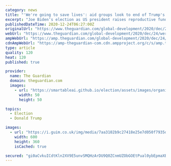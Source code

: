 ```yaml
---
category: news
title: "'We're going to save lives': aid groups look to end of Trump's 'global gag rule'"
excerpt: "Joe Biden’s election as US president raises reproductive funding hopes – but some caution that reversing rule’s impact will not be quick"
publishedDateTime: 2020-12-24T06:27:00Z
originalUrl: "https://www.theguardian.com/global-development/2020/dec/24/were-going-to-save-lives-aid-groups-look-to-end-of-trumps-global-gag-rule"
webUrl: "https://www.theguardian.com/global-development/2020/dec/24/were-going-to-save-lives-aid-groups-look-to-end-of-trumps-global-gag-rule"
ampWebUrl: "https://amp.theguardian.com/global-development/2020/dec/24/were-going-to-save-lives-aid-groups-look-to-end-of-trumps-global-gag-rule"
cdnAmpWebUrl: "https://amp-theguardian-com.cdn.ampproject.org/c/s/amp.theguardian.com/global-development/2020/dec/24/were-going-to-save-lives-aid-groups-look-to-end-of-trumps-global-gag-rule"
type: article
quality: 120
heat: 120
published: true

provider:
  name: The Guardian
  domain: theguardian.com
  images:
    - url: "https://smartableai.github.io/election/assets/images/organizations/theguardian.com-50x50.jpg"
      width: 50
      height: 50

topics:
  - Election
  - Donald Trump

images:
  - url: "https://i.guim.co.uk/img/media/7aa3102b9c27418e25e7d050f7935df38c88f1d8/0_208_5310_3186/master/5310.jpg?width=300&quality=45&auto=format&fit=max&dpr=2&s=f3b025b0c10b1e6aadf9f1c938bde207"
    width: 600
    height: 360
    isCached: true

secured: "gi0aCvkuICdtKln2XV9E5unvSMQHzArDU9Q0ZCnmUZObGOEtPual0ybEpmaXB9kAgLQTl7qWDxDjks9eYQwlvW3u/EE+f5FixfZu5kJOJ5ARJ2hDp67bzBvwW+Os5Pp6V0dsF4MQc07hAAeoN227dhspaKTTdNN//prYgIozR2QeyqXixTL8PNId8f6SB/02bPj9XhfG/RJgYEsVso2AFDuK3jvA0YX8Os1Cr3c9A6RmjN1H3p49jbQdGXU8NiiXVSEzx/E8SgCSE8pKwMDrK6T01/HAyUbQz5eJ+8WWt0XQXGcyT84bH5gMiP62p93KjESO5U+Wd+J/32Xvw+fTYOKuFiJS62Tgibvuo93f5nc=;M4mUObaaoG7sPPZJl2JERQ=="
---
```


